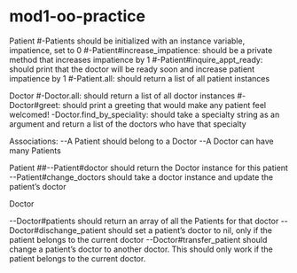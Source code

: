 # mod1-oo-practice

Patient
#-Patients should be initialized with an instance variable, impatience, set to 0
#-Patient#increase_impatience: should be a private method that increases impatience by 1 
#-Patient#inquire_appt_ready: should print that the doctor will be ready soon and increase patient impatience by 1
#-Patient.all: should return a list of all patient instances

Doctor
#-Doctor.all: should return a list of all doctor instances
#-Doctor#greet: should print a greeting that would make any patient feel welcomed!
-Doctor.find_by_speciality: should take a specialty string as an argument and return a list of the doctors who have that specialty 

Associations:
--A Patient should belong to a Doctor
--A Doctor can have many
 Patients

Patient
##--Patient#doctor should return the Doctor instance for this patient
--Patient#change_doctors should take a doctor instance and update the patient’s doctor

Doctor

--Doctor#patients should return an array of all the Patients for that doctor
--Doctor#dischange_patient should set a patient’s doctor to nil, only if the patient belongs to the current doctor
--Doctor#transfer_patient should change a patient’s doctor to another doctor. This should only work if the patient belongs to the current doctor.